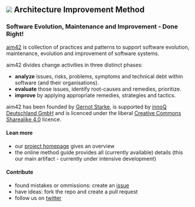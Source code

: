 ## ![](http://aim42.org/rw_common/images/aim42-logo-180x81.png) Architecture Improvement Method

### Software Evolution, Maintenance and Improvement - Done Right!



[aim42](http://aim42.org) is collection of practices and patterns to support software evolution, maintenance, evolution and improvement of software systems.


aim42 divides change activities in three distinct phases:

* **analyze** issues, risks, problems, symptoms and technical debt within software (and their organisations). 
* **evaluate** those issues, identify root-causes and remedies, prioritize.
* **improve** by applying appropriate remedies, strategies and tactics. 

aim42 has been founded by [Gernot Starke](http://gernotstarke.de), is supported by [innoQ Deutschland GmbH](http://innoq.com) and is licenced under the
liberal [Creative Commons Sharealike 4.0](http://creativecommons.org/licenses/by-sa/4.0) licence.

#### Lean more
 
* our [project homepage](http://aim42.org) gives an overview
* the online method guide provides all (currently available) details (this our main artifact - currently under intensive development)


#### Contribute

* found mistakes or ommissions: create an [issue](https://github.com/aim42/aim42/issues)
* have ideas: fork the repo and create a pull request
* follow us on [twitter](https://twitter.com/arc_improve42) 
 
